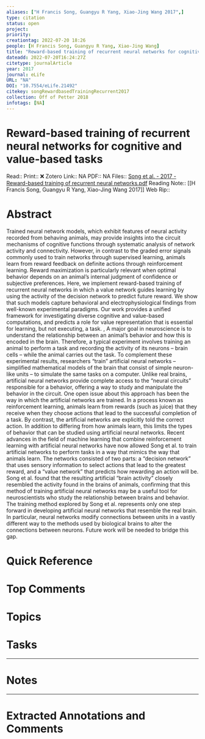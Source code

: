 ```yaml
---
aliases: ["H Francis Song, Guangyu R Yang, Xiao-Jing Wang 2017",]
type: citation
status: open
project: 
priority: 
creationtag: 2022-07-20 18:26
people: [H Francis Song, Guangyu R Yang, Xiao-Jing Wang]
title: "Reward-based training of recurrent neural networks for cognitive and value-based tasks"
dateadd: 2022-07-20T16:24:27Z
citetype: journalArticle
year: 2017
journal: eLife
URL: "NA"
DOI: "10.7554/eLife.21492"
citekey: songRewardbasedTrainingRecurrent2017
collection: Off of Petter 2018
infotags: [NA]
---
```


# Reward-based training of recurrent neural networks for cognitive and value-based tasks
Read:: 
Print::  ❌
Zotero Link:: NA
PDF:: NA
Files:: [Song et al. - 2017 - Reward-based training of recurrent neural networks.pdf](file:///home/michaelt/Insync/m@tarlton.info/Google%20Drive/06.%20Zotero/storage/LDX4XI5M/Song%20et%20al.%20-%202017%20-%20Reward-based%20training%20of%20recurrent%20neural%20networks.pdf)
Reading Note:: [[H Francis Song, Guangyu R Yang, Xiao-Jing Wang 2017]]
Web Rip:: 

# Abstract
Trained neural network models, which exhibit features of neural activity recorded from behaving animals, may provide insights into the circuit mechanisms of cognitive functions through systematic analysis of network activity and connectivity. However, in contrast to the graded error signals commonly used to train networks through supervised learning, animals learn from reward feedback on definite actions through reinforcement learning. Reward maximization is particularly relevant when optimal behavior depends on an animal’s internal judgment of confidence or subjective preferences. Here, we implement reward-based training of recurrent neural networks in which a value network guides learning by using the activity of the decision network to predict future reward. We show that such models capture behavioral and electrophysiological findings from well-known experimental paradigms. Our work provides a unified framework for investigating diverse cognitive and value-based computations, and predicts a role for value representation that is essential for learning, but not executing, a task.
          , 
            A major goal in neuroscience is to understand the relationship between an animal’s behavior and how this is encoded in the brain. Therefore, a typical experiment involves training an animal to perform a task and recording the activity of its neurons – brain cells – while the animal carries out the task. To complement these experimental results, researchers “train” artificial neural networks – simplified mathematical models of the brain that consist of simple neuron-like units – to simulate the same tasks on a computer. Unlike real brains, artificial neural networks provide complete access to the “neural circuits” responsible for a behavior, offering a way to study and manipulate the behavior in the circuit.
            One open issue about this approach has been the way in which the artificial networks are trained. In a process known as reinforcement learning, animals learn from rewards (such as juice) that they receive when they choose actions that lead to the successful completion of a task. By contrast, the artificial networks are explicitly told the correct action. In addition to differing from how animals learn, this limits the types of behavior that can be studied using artificial neural networks.
            Recent advances in the field of machine learning that combine reinforcement learning with artificial neural networks have now allowed Song et al. to train artificial networks to perform tasks in a way that mimics the way that animals learn. The networks consisted of two parts: a “decision network” that uses sensory information to select actions that lead to the greatest reward, and a “value network” that predicts how rewarding an action will be. Song et al. found that the resulting artificial “brain activity” closely resembled the activity found in the brains of animals, confirming that this method of training artificial neural networks may be a useful tool for neuroscientists who study the relationship between brains and behavior.
            The training method explored by Song et al. represents only one step forward in developing artificial neural networks that resemble the real brain. In particular, neural networks modify connections between units in a vastly different way to the methods used by biological brains to alter the connections between neurons. Future work will be needed to bridge this gap.

# Quick Reference


# Top Comments


# Topics


# Tasks


----
# Notes


----
# Extracted Annotations and Comments